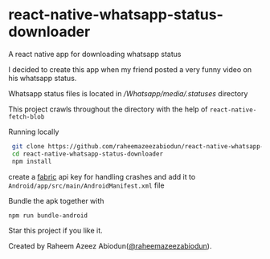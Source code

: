 # react-native-whatsapp-status-downloader

A react native app for downloading whatsapp status

I decided to create this app when my friend posted a very funny video on his whatsapp status.

Whatsapp status files is located in */Whatsapp/media/.statuses* directory

This project crawls throughout the directory with the help of `react-native-fetch-blob`

Running locally <br />
```sh
 git clone https://github.com/raheemazeezabiodun/react-native-whatsapp-status-downloader.git
 cd react-native-whatsapp-status-downloader
 npm install
```

create a [fabric](https://fabric.io) api key for handling crashes and add it to `Android/app/src/main/AndroidManifest.xml` file

Bundle the apk together with 
```sh
npm run bundle-android
```

Star this project if you like it.

Created by Raheem Azeez Abiodun([@raheemazeezabiodun](https://github.com/raheemazeezabiodun)).
